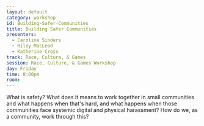 ```yaml
---
layout: default
category: workshop
id: Building-Safer-Communities
title: Building Safer Communities
presenters:
  - Caroline Sinders
  - Riley MacLeod
  - Katherine Cross
track: Race, Culture, & Games
session: Race, Culture, & Games Workshop
day: Friday
time: 8:00pm
room: 
---
```

What is safety? What does it means to work together in small communities and what happens when that's hard, and what happens when those communities face systemic digital and physical harassment? How do we, as a community, work through this?
